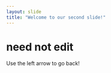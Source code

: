 ```yaml
---
layout: slide
title: "Welcome to our second slide!"
---
```

# need not edit
Use the left arrow to go back!
